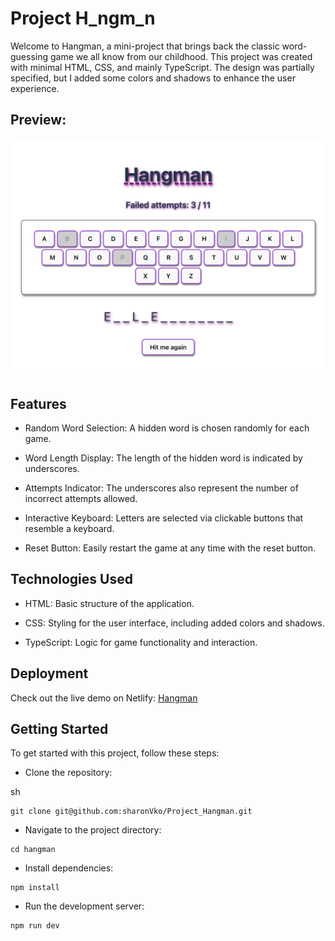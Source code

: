 # Project H_ngm_n

Welcome to Hangman, a mini-project that brings back the classic word-guessing game we all know from our childhood. This project was created with minimal HTML, CSS, and mainly TypeScript. The design was partially specified, but I added some colors and shadows to enhance the user experience.

## Preview:

![screenshot](./src/HangmanPreview.png)

## Features

- Random Word Selection: A hidden word is chosen randomly for each game.

- Word Length Display: The length of the hidden word is indicated by underscores.

- Attempts Indicator: The underscores also represent the number of incorrect attempts allowed.

- Interactive Keyboard: Letters are selected via clickable buttons that resemble a keyboard.

- Reset Button: Easily restart the game at any time with the reset button.

## Technologies Used

- HTML: Basic structure of the application.

- CSS: Styling for the user interface, including added colors and shadows.

- TypeScript: Logic for game functionality and interaction.

## Deployment

Check out the live demo on Netlify: [Hangman](https://project-hngmn.netlify.app/)

## Getting Started

To get started with this project, follow these steps:

- Clone the repository:

sh

```
git clone git@github.com:sharonVko/Project_Hangman.git
```

- Navigate to the project directory:

```
cd hangman
```

- Install dependencies:

```
npm install
```

- Run the development server:

```
npm run dev
```
